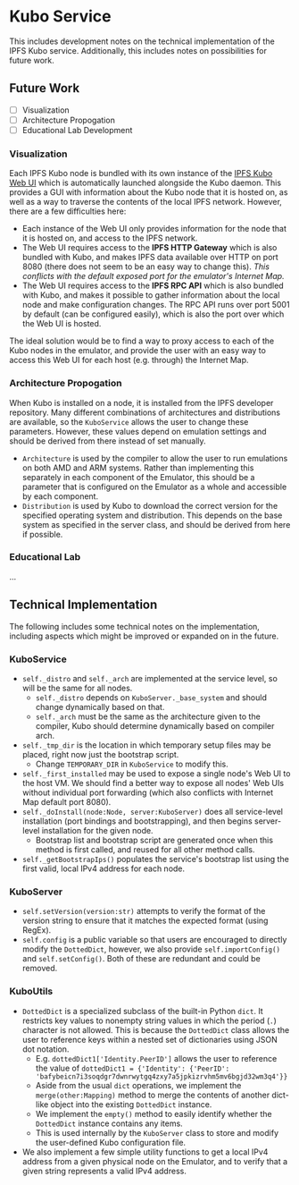 # Kubo Service
This includes development notes on the technical implementation of the IPFS Kubo service.
Additionally, this includes notes on possibilities for future work.

## Future Work
- [ ] Visualization
- [ ] Architecture Propogation
- [ ] Educational Lab Development

### Visualization
Each IPFS Kubo node is bundled with its own instance of the [IPFS Kubo Web UI](https://github.com/ipfs/ipfs-webui)
which is automatically launched alongside the Kubo daemon. This provides a GUI with information
about the Kubo node that it is hosted on, as well as a way to traverse the contents of the
local IPFS network. However, there are a few difficulties here:
- Each instance of the Web UI only provides information for the node that it is hosted on, and
access to the IPFS network.
- The Web UI requires access to the **IPFS HTTP Gateway** which is also bundled with Kubo, and
makes IPFS data available over HTTP on port 8080 (there does not seem to be an easy way to change this). *This conflicts with the default exposed port for the emulator's Internet Map.*
- The Web UI requires access to the **IPFS RPC API** which is also bundled with Kubo, and makes it possible to gather information about the local node and make configuration changes.
The RPC API runs over port 5001 by default (can be configured easily), which is also the port
over which the Web UI is hosted.

The ideal solution would be to find a way to proxy access to each of the Kubo nodes in the emulator, and provide the user with an easy way to access this Web UI for each host (e.g. through) the Internet Map.

### Architecture Propogation
When Kubo is installed on a node, it is installed from the IPFS developer repository. Many
different combinations of architectures and distributions are available, so the `KuboService`
allows the user to change these parameters. However, these values depend on emulation settings
and should be derived from there instead of set manually.
- `Architecture` is used by the compiler to allow the user to run emulations on both AMD and
  ARM systems. Rather than implementing this separately in each component of the Emulator,
  this should be a parameter that is configured on the Emulator as a whole and accessible by
  each component.
- `Distribution` is used by Kubo to download the correct version for the specified operating
  system and distribution. This depends on the base system as specified in the server class,
  and should be derived from here if possible.

### Educational Lab
...

## Technical Implementation
The following includes some technical notes on the implementation, including aspects which might be improved or expanded on in the future.

### KuboService
- `self._distro` and `self._arch` are implemented at the service level, so will be the same for all nodes.
    - `self._distro` depends on `KuboServer._base_system` and should change dynamically based on that.
    - `self._arch` must be the same as the architecture given to the compiler, Kubo should determine dynamically based on compiler arch.
- `self._tmp_dir` is the location in which temporary setup files may be placed, right now just the bootstrap script.
    - Change `TEMPORARY_DIR` in `KuboService` to modify this.
- `self._first_installed` may be used to expose a single node's Web UI to the host VM. We should find a better way to expose all nodes' Web UIs without individual port forwarding (which also conflicts with Internet Map default port 8080).
- `self._doInstall(node:Node, server:KuboServer)` does all service-level installation (port bindings and bootstrapping), and then begins server-level installation for the given node.
    - Bootstrap list and bootstrap script are generated once when this method is first called, and reused for all other method calls.
- `self._getBootstrapIps()` populates the service's bootstrap list using the first valid, local IPv4 address for each node.

### KuboServer
- `self.setVersion(version:str)` attempts to verify the format of the version string to ensure that it matches the expected format (using RegEx).
- `self.config` is a public variable so that users are encouraged to directly modify the `DottedDict`, however, we also provide `self.importConfig()` and `self.setConfig()`. Both of these are redundant and could be removed.

### KuboUtils
- `DottedDict` is a specialized subclass of the built-in Python `dict`. It restricts key values
  to nonempty string values in which the period (`.`) character is not allowed. This is
  because the `DottedDict` class allows the user to reference keys within a nested set of
  dictionaries using JSON dot notation.
    - E.g. `dottedDict1['Identity.PeerID']` allows the user to reference the value of `dottedDict1 = {'Identity': {'PeerID': 'bafybeicn7i3soqdgr7dwnrwytgq4zxy7a5jpkizrvhm5mv6bgjd32wm3q4'}}`
    - Aside from the usual `dict` operations, we implement the `merge(other:Mapping)` method
    to merge the contents of another dict-like object into the existing `DottedDict` instance.
    - We implement the `empty()` method to easily identify whether the `DottedDict` instance
    contains any items.
    - This is used internally by the `KuboServer` class to store and modify the user-defined
      Kubo configuration file.
- We also implement a few simple utility functions to get a local IPv4 address from a given
  physical node on the Emulator, and to verify that a given string represents a valid IPv4
  address.